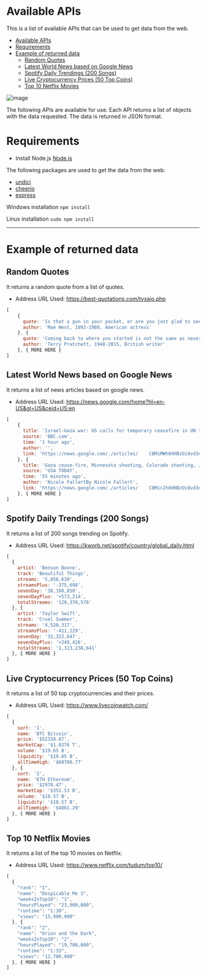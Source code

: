 # Available APIs
This is a list of available APIs that can be used to get data from the web.

- [Available APIs](#available-apis)
- [Requirements](#requirements)
- [Example of returned data](#example-of-returned-data)
  - [Random Quotes](#random-quotes)
  - [Latest World News based on Google News](#latest-world-news-based-on-google-news)
  - [Spotify Daily Trendings (200 Songs)](#spotify-daily-trendings-200-songs)
  - [Live Cryptocurrency Prices (50 Top Coins)](#live-cryptocurrency-prices-50-top-coins)
  - [Top 10 Netflix Movies](#top-10-netflix-movies)
 
![image](https://github.com/johnandreopoulos/Public-APIs/assets/39243722/bec8fd93-d454-4105-95fd-51acca6a1b4f)
  
The following APIs are available for use. Each API returns a list of objects with the data requested. The data is returned in JSON format.

# Requirements
- Install Node.js [Node.js](https://nodejs.org/en/download/)
  
The following packages are used to get the data from the web:
- [undici](https://www.npmjs.com/package/undici)
- [cheerio](https://www.npmjs.com/package/cheerio)
- [express](https://www.npmjs.com/package/express)

Windows installation `npm install`

Linux installation `sudo npm install`

---

# Example of returned data
## Random Quotes
It returns a random quote from a list of quotes.
- Address URL Used: https://best-quotations.com/tyxaio.php
```js
[
    {
      quote: 'Is that a gun in your pocket, or are you just glad to see me?',
      author: 'Mae West, 1893-1980, American actress'
    }, {
      quote: 'Coming back to where you started is not the same as never leaving.',
      author: 'Terry Pratchett, 1948-2015, British writer'
    }, { MORE HERE }
]
```

## Latest World News based on Google News
It returns a list of news articles based on google news.
- Address URL Used: https://news.google.com/home?hl=en-US&gl=US&ceid=US:en
```js
[
    {
      title: 'Israel-Gaza war: US calls for temporary ceasefire in UN text',
      source: 'BBC.com',
      time: '1 hour ago',
      author: '',
      link: 'https://news.google.com/./articles/    CBMiMWh0dHBzOi8vd3d3LmJiYy5jb20vbmV3cy93b3JsZC11cy1jYW5hZGEtNjgzNDYwMjfSATVodH  RwczovL3d3dy5iYmMuY29tL25ld3Mvd29ybGQtdXMtY2FuYWRhLTY4MzQ2MDI3LmFtcA?hl=en-US&    gl=US&ceid=US%3Aen'
    }, {
      title: 'Gaza cease-fire, Minnesota shooting, Colorado shooting, Julian    Assange, California rain, Biden: Daily Briefing',
      source: 'USA TODAY',
      time: '55 minutes ago',
      author: 'Nicole FallertBy Nicole Fallert',
      link: 'https://news.google.com/./articles/    CBMic2h0dHBzOi8vd3d3LnVzYXRvZGF5LmNvbS9zdG9yeS9uZXdzLzIwMjQvMDIvMjAvaXNyYWVsLW  hhbWFzLWNlYXNlLWZpcmUtc2hvb3RpbmctZ3VuLWNhbGlmb3JuaWEtd2VhdGhlci83MjY2Nzg5MTAw    Ny_SAQA?hl=en-US&gl=US&ceid=US%3Aen'
    }, { MORE HERE }
]
```

## Spotify Daily Trendings (200 Songs)
It returns a list of 200 songs trending on Spotify.
- Address URL Used: https://kworb.net/spotify/country/global_daily.html 
```js
[
  {
    artist: 'Benson Boone',
    track: 'Beautiful Things',
    streams: '5,056,620',
    streamsPlus: '-375,698',
    sevenDay: '38,108,850',
    sevenDayPlus: '+573,214',
    totalStreams: '129,370,578'
  }, {
    artist: 'Taylor Swift',
    track: 'Cruel Summer',
    streams: '4,520,317',
    streamsPlus: '-421,229',
    sevenDay: '32,322,647',
    sevenDayPlus: '+249,426',
    totalStreams: '1,313,238,641'
  }, { MORE HERE }
]
```

## Live Cryptocurrency Prices (50 Top Coins)
It returns a list of 50 top cryptocurrencies and their prices.
- Address URL Used: https://www.livecoinwatch.com/
```js
[
  {
    sort: '1',
    name: 'BTC Bitcoin',
    price: '$52338.87',
    marketCap: '$1.0276 T',
    volume: '$19.65 B',
    liquidity: '$19.65 B',
    allTimeHigh: '$68780.77'
  }, {
    sort: '2',
    name: 'ETH Ethereum',
    price: '$2970.47',
    marketCap: '$351.53 B',
    volume: '$18.57 B',
    liquidity: '$18.57 B',
    allTimeHigh: '$4861.29'
  }, { MORE HERE }
]
```

## Top 10 Netflix Movies
It returns a list of the top 10 movies on Netflix.
- Address URL Used: https://www.netflix.com/tudum/top10/
```js
[
  {
    "rank": "1",
    "name": "Despicable Me 3",
    "weeksInTop10": "1",
    "hoursPlayed": "23,900,000",
    "runtime": "1:30",
    "views": "15,900,000"
  }, {
    "rank": "2",
    "name": "Orion and the Dark",
    "weeksInTop10": "2",
    "hoursPlayed": "19,700,000",
    "runtime": "1:33",
    "views": "12,700,000"
  }, { MORE HERE }
]
```
